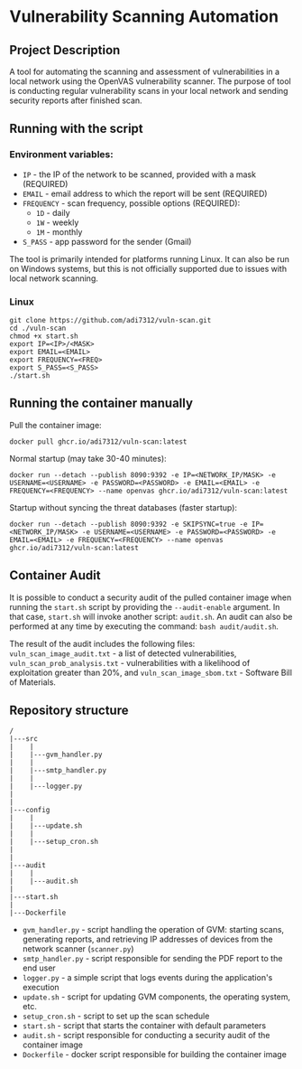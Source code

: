 # Vulnerability Scanning Automation

## Project Description

A tool for automating the scanning and assessment of vulnerabilities in a local network using the OpenVAS vulnerability scanner. The purpose of tool is conducting regular vulnerability scans in your local network and sending security reports after finished scan.

## Running with the script

### Environment variables:
* `IP` - the IP of the network to be scanned, provided with a mask (REQUIRED)
* `EMAIL` - email address to which the report will be sent (REQUIRED)
* `FREQUENCY` - scan frequency, possible options (REQUIRED):
  * `1D` - daily
  * `1W` - weekly
  * `1M` - monthly
* `S_PASS` - app password for the sender (Gmail)

The tool is primarily intended for platforms running Linux. It can also be run on Windows systems, but this is not officially supported due to issues with local network scanning.

### Linux

```
git clone https://github.com/adi7312/vuln-scan.git
cd ./vuln-scan
chmod +x start.sh
export IP=<IP>/<MASK>
export EMAIL=<EMAIL>
export FREQUENCY=<FREQ>
export S_PASS=<S_PASS>
./start.sh
```


## Running the container manually

Pull the container image:
```
docker pull ghcr.io/adi7312/vuln-scan:latest
```

Normal startup (may take 30-40 minutes):
```
docker run --detach --publish 8090:9392 -e IP=<NETWORK_IP/MASK> -e USERNAME=<USERNAME> -e PASSWORD=<PASSWORD> -e EMAIL=<EMAIL> -e FREQUENCY=<FREQUENCY> --name openvas ghcr.io/adi7312/vuln-scan:latest
```

Startup without syncing the threat databases (faster startup):

```
docker run --detach --publish 8090:9392 -e SKIPSYNC=true -e IP=<NETWORK_IP/MASK> -e USERNAME=<USERNAME> -e PASSWORD=<PASSWORD> -e EMAIL=<EMAIL> -e FREQUENCY=<FREQUENCY> --name openvas ghcr.io/adi7312/vuln-scan:latest
```

## Container Audit

It is possible to conduct a security audit of the pulled container image when running the `start.sh` script by providing the `--audit-enable` argument. In that case, `start.sh` will invoke another script: `audit.sh`. An audit can also be performed at any time by executing the command: `bash audit/audit.sh`.

The result of the audit includes the following files: `vuln_scan_image_audit.txt` - a list of detected vulnerabilities, `vuln_scan_prob_analysis.txt` - vulnerabilities with a likelihood of exploitation greater than 20%, and `vuln_scan_image_sbom.txt` - Software Bill of Materials.

## Repository structure

```
/
|---src
|    |
|    |---gvm_handler.py
|    |
|    |---smtp_handler.py
|    |
|    |---logger.py
|
|    
|---config
|    |
|    |---update.sh  
|    |
|    |---setup_cron.sh
|
|
|---audit
|    |
|    |---audit.sh
|
|---start.sh
|
|---Dockerfile
```

* `gvm_handler.py` - script handling the operation of GVM: starting scans, generating reports, and retrieving IP addresses of devices from the network scanner (`scanner.py`)
* `smtp_handler.py` - script responsible for sending the PDF report to the end user
* `logger.py` - a simple script that logs events during the application's execution
* `update.sh` - script for updating GVM components, the operating system, etc.
* `setup_cron.sh` - script to set up the scan schedule
* `start.sh` - script that starts the container with default parameters
* `audit.sh` - script responsible for conducting a security audit of the container image
* `Dockerfile` - docker script responsible for building the container image



